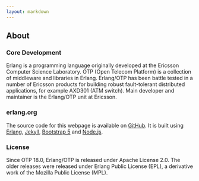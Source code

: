 ```yaml
---
layout: markdown
---
```

## About

### Core Development

Erlang is a programming language originally developed at the Ericsson Computer Science Laboratory. OTP (Open Telecom Platform) is a collection of middleware and libraries in Erlang. Erlang/OTP has been battle tested in a number of Ericsson products for building robust fault-tolerant distributed applications, for example AXD301 (ATM switch). Main developer and maintainer is the Erlang/OTP unit at Ericsson.

### erlang.org

The source code for this webpage is available on [GitHub](https://github.com/erlang/erlang-org). It is built using [Erlang](https://erlang.org), [Jekyll](https://jekyllrb.com/), [Bootstrap 5](https://getbootstrap.com/docs/5.0/) and [Node.js](https://nodejs.org/).
 
### License
Since OTP 18.0, Erlang/OTP is released under Apache License 2.0. The older releases were released under Erlang Public License (EPL), a derivative work of the Mozilla Public License (MPL).
